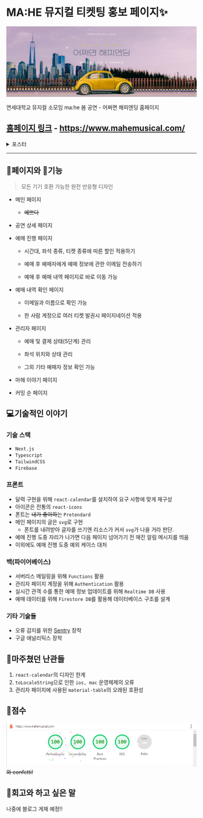 # MA:HE 뮤지컬 티켓팅 홍보 페이지✨

![포스터 라인](./src/constants/email/images/image1.png)

연세대학교 뮤지컬 소모임 ma:he 봄 공연 - 어쩌면 해피엔딩 홈페이지

## [**홈페이지 링크**](https://www.mahemusical.com/) - https://www.mahemusical.com/

<details>
  <summary>포스터</summary>
  <img src="./src/images/poster_mini.jpg" alt="어쩌면 해피엔딩 포스터" width="512">
</details>

---


## 🚕페이지와 📀기능
> 모든 기기 호환 가능한 완전 반응형 디자인

- 메인 페이지
  - ~~예쁘다~~  
  
- 공연 상세 페이지
  
- 예매 진행 페이지
  - 시간대, 좌석 종류, 티켓 종류에 따른 할인 적용하기
  
  - 예매 후 예매자에게 예매 정보에 관한 이메일 전송하기
  - 예매 후 예매 내역 페이지로 바로 이동 가능
    
- 예매 내역 확인 페이지
  - 이메일과 이름으로 확인 가능
  
  - 한 사람 계정으로 여러 티켓 발권시 페이지네이션 적용
  
- 관리자 페이지
  - 예매 및 결제 상태(5단계) 관리
  
  - 좌석 위치와 상태 관리  
  - 그외 기타 예매자 정보 확인 가능

- 마헤 이야기 페이지
  
- 커밍 순 페이지


## 💻기술적인 이야기

### 기술 스택
- `Next.js`
- `Typescript`
- `TailwindCSS`
- `Firebase`

### 프론트

- 달력 구현을 위해 `react-calendar`를 설치하여 요구 사항에 맞게 재구성
- 아이콘은 전통의 `react-icons`
- 폰트는 ~~내가 좋아하는~~ `Pretendard`
- 메인 페이지의 글은 `svg`로 구현
  - 폰트를 내려받아 글자를 쓰기엔 리소스가 커서 `svg`가 나을 거라 판단.
- 예매 진행 도중 자리가 나가면 다음 페이지 넘어가기 전 매진 알림 메시지를 띄움
- 이외에도 예매 진행 도중 예외 케이스 대처
  
### 백(파이어베이스)
- 서버리스 메일링을 위해 `Functions` 활용
- 관리자 페이지 계정을 위해 `Authentication` 활용
- 실시간 관객 수를 통한 예매 정보 업데이트를 위해 `Realtime DB` 사용
- 예매 데이터를 위해 `Firestore DB`를 활용해 데이터베이스 구조를 설계

### 기타 기술들

- 오류 감지를 위한 [Sentry](https://sentry.io/) 장착
- 구글 애널리틱스 장착


## 🗻마주쳤던 난관들

1. `react-calendar`의 디자인 한계
2. `toLocaleString`으로 인한 `ios, mac` 운영체제의 오류
3. 관리자 페이지에 사용된 `material-table`의 오래된 호환성

## 💯점수

![lighthouse](./screenshots/lighthouse.png)
~~와 confetti!~~

## 📣회고와 하고 싶은 말

나중에 블로그 게재 예정!!